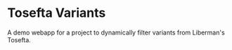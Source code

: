 # Tosefta Variants
A demo webapp for a project to dynamically filter variants from Liberman's Tosefta.
